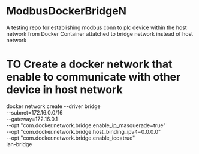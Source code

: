 # ModbusDockerBridgeN
A testing repo for establishing modbus conn to plc device within the host network from Docker Container attatched to bridge network instead of host network

# TO Create a docker network that enable to communicate with other device in host network
docker network create --driver bridge \
  --subnet=172.16.0.0/16 \
  --gateway=172.16.0.1 \
  --opt "com.docker.network.bridge.enable_ip_masquerade=true" \
  --opt "com.docker.network.bridge.host_binding_ipv4=0.0.0.0" \
  --opt "com.docker.network.bridge.enable_icc=true" \
  lan-bridge